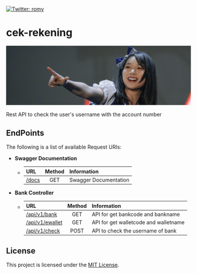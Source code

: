 [![Twitter: romy](https://img.shields.io/twitter/follow/RomySihananda)](https://twitter.com/RomySihananda)

# cek-rekening

![](https://raw.githubusercontent.com/RomySaputraSihananda/RomySaputraSihananda/main/images/uytrfvjm.jpeg)

Rest API to check the user's username with the account number

## EndPoints

The following is a list of available Request URIs:

- **Swagger Documentation**

  - | URL                                 | Method | Information           |
    | :---------------------------------- | :----: | :-------------------- |
    | [/docs](http://localhost:4444/docs) |  GET   | Swagger Documentation |

- **Bank Controller**

  - | URL                                                     | Method | Information                           |
    | :------------------------------------------------------ | :----: | :------------------------------------ |
    | [/api/v1/bank](http://localhost:4444/api/v1/bank)       |  GET   | API for get bankcode and bankname     |
    | [/api/v1/ewallet](http://localhost:4444/api/v1/ewallet) |  GET   | API for get walletcode and walletname |
    | [/api/v1/check](http://localhost:4444/api/v1/check)     |  POST  | API to check the username of bank     |

## License

This project is licensed under the [MIT License](LICENSE).
